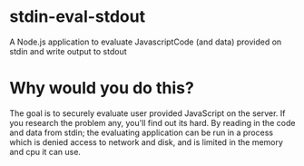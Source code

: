 # stdin-eval-stdout
A Node.js application to evaluate JavascriptCode (and data) provided on stdin and write output to stdout

# Why would you do this?
The goal is to securely evaluate user provided JavaScript on the server. If you research the problem any, you'll find out its hard.
By reading in the code and data from stdin; the evaluating application can be run in a process which is denied access to network and disk, and is limited in the memory and cpu it can use. 
